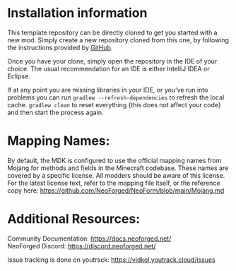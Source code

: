 Installation information
=======

This template repository can be directly cloned to get you started with a new
mod. Simply create a new repository cloned from this one, by following the
instructions provided
by [GitHub](https://docs.github.com/en/repositories/creating-and-managing-repositories/creating-a-repository-from-a-template).

Once you have your clone, simply open the repository in the IDE of your choice. The usual recommendation for an IDE is
either IntelliJ IDEA or Eclipse.

If at any point you are missing libraries in your IDE, or you've run into problems you can
run `gradlew --refresh-dependencies` to refresh the local cache. `gradlew clean` to reset everything
{this does not affect your code} and then start the process again.

Mapping Names:
============
By default, the MDK is configured to use the official mapping names from Mojang for methods and fields
in the Minecraft codebase. These names are covered by a specific license. All modders should be aware of this
license. For the latest license text, refer to the mapping file itself, or the reference copy here:
https://github.com/NeoForged/NeoForm/blob/main/Mojang.md

Additional Resources:
==========
Community Documentation: https://docs.neoforged.net/  
NeoForged Discord: https://discord.neoforged.net/

Issue tracking is done on youtrack: https://vidkol.youtrack.cloud/issues

